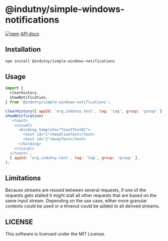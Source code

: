 # @indutny/simple-windows-notifications

[![npm](https://img.shields.io/npm/v/@indutny/simple-windows-notifications)](https://www.npmjs.com/package/@indutny/simple-windows-notifications)
[API docs](https://indutny.github.io/simple-windows-notifications).

## Installation

```sh
npm install @indutny/simple-windows-notifications
```

## Usage

```js
import {
  clearHistory,
  showNotification,
} from '@indutny/simple-windows-notifications';

clearHistory({ appId: 'org.indutny.test', tag: 'tag', group: 'group' });
showNotification(
  `<toast>
    <visual>
      <binding template="ToastText02">
        <text id="1">headlineText</text>
        <text id="2">bodyText</text>
      </binding>
    </visual>
  </toast>`,
  { appId: 'org.indutny.test', tag: 'tag', group: 'group' },
);
```

## Limitations

Because streams are reused between several requests, if one of the requests
gets stalled it might stall all other requests that are based on the same input
stream. Depending on the use case, either more granular contexts could be used
or a timeout could be added to all derived streams.

## LICENSE

This software is licensed under the MIT License.
